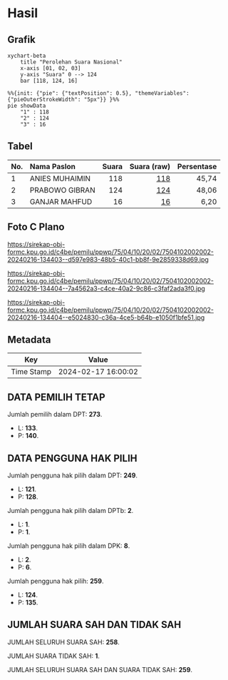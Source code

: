# Hasil

## Grafik

```mermaid
xychart-beta
    title "Perolehan Suara Nasional"
    x-axis [01, 02, 03]
    y-axis "Suara" 0 --> 124
    bar [118, 124, 16]
```

```mermaid
%%{init: {"pie": {"textPosition": 0.5}, "themeVariables": {"pieOuterStrokeWidth": "5px"}} }%%
pie showData
    "1" : 118
    "2" : 124
    "3" : 16
```

## Tabel

| No. | Nama Paslon    | Suara | Suara (raw) | Persentase |
|:--- |:-------------- | -----:| -----------:| ----------:|
| 1   | ANIES MUHAIMIN | 118   | [118][p-1]  | 45,74      |
| 2   | PRABOWO GIBRAN | 124   | [124][p-2]  | 48,06      |
| 3   | GANJAR MAHFUD  | 16    | [16][p-3]   | 6,20       |


[p-1]: https://github.com/gigit-pemilu/pemilu-2024/blob/main/pilpres/hitung-suara/sub/75-gorontalo/sub/04-pohuwato/sub/10-duhiadaa/sub/2002-buntulia-barat/sub/002-tps/sub/paslon-1.txt
[p-2]: https://github.com/gigit-pemilu/pemilu-2024/blob/main/pilpres/hitung-suara/sub/75-gorontalo/sub/04-pohuwato/sub/10-duhiadaa/sub/2002-buntulia-barat/sub/002-tps/sub/paslon-2.txt
[p-3]: https://github.com/gigit-pemilu/pemilu-2024/blob/main/pilpres/hitung-suara/sub/75-gorontalo/sub/04-pohuwato/sub/10-duhiadaa/sub/2002-buntulia-barat/sub/002-tps/sub/paslon-3.txt

## Foto C Plano

https://sirekap-obj-formc.kpu.go.id/c4be/pemilu/ppwp/75/04/10/20/02/7504102002002-20240216-134403--d597e983-48b5-40c1-bb8f-9e2859338d69.jpg

https://sirekap-obj-formc.kpu.go.id/c4be/pemilu/ppwp/75/04/10/20/02/7504102002002-20240216-134404--7a4562a3-c4ce-40a2-9c86-c3faf2ada3f0.jpg

https://sirekap-obj-formc.kpu.go.id/c4be/pemilu/ppwp/75/04/10/20/02/7504102002002-20240216-134404--e5024830-c36a-4ce5-b64b-e1050f1bfe51.jpg


## Metadata

| Key        | Value               |
| ---------- | ------------------- |
| Time Stamp | 2024-02-17 16:00:02 |


## DATA PEMILIH TETAP

Jumlah pemilih dalam DPT: **273**.
 * L: **133**.
 * P: **140**.

## DATA PENGGUNA HAK PILIH

Jumlah pengguna hak pilih dalam DPT: **249**.
 * L: **121**.
 * P: **128**.

Jumlah pengguna hak pilih dalam DPTb: **2**.
 * L: **1**.
 * P: **1**.

Jumlah pengguna hak pilih dalam DPK: **8**.
 * L: **2**.
 * P: **6**.

Jumlah pengguna hak pilih: **259**.
 * L: **124**.
 * P: **135**.

## JUMLAH SUARA SAH DAN TIDAK SAH

JUMLAH SELURUH SUARA SAH: **258**.

JUMLAH SUARA TIDAK SAH: **1**.

JUMLAH SELURUH SUARA SAH DAN SUARA TIDAK SAH: **259**.


